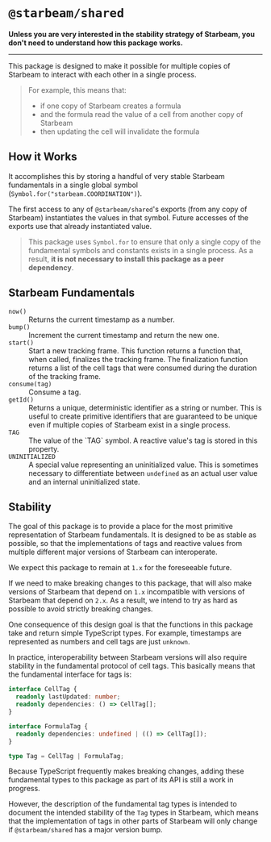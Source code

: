 # `@starbeam/shared`

**Unless you are very interested in the stability strategy of Starbeam, you don't
need to understand how this package works.**

---

This package is designed to make it possible for multiple copies of Starbeam to
interact with each other in a single process.

> For example, this means that:
>
> - if one copy of Starbeam creates a formula
> - and the formula read the value of a cell from another copy of Starbeam
> - then updating the cell will invalidate the formula

## How it Works

It accomplishes this by storing a handful of very stable Starbeam fundamentals
in a single global symbol (`Symbol.for("starbeam.COORDINATION")`).

The first access to any of `@starbeam/shared`'s exports (from any copy of
Starbeam) instantiates the values in that symbol. Future accesses of the exports
use that already instantiated value.

> This package uses `Symbol.for` to ensure that only a single copy of the
> fundamental symbols and constants exists in a single process. As a result, **it
> is not necessary to install this package as a peer dependency**.

## Starbeam Fundamentals

<dl>
  <dt><code>now()</code></dt>
  <dd>Returns the current timestamp as a number.</dd>
  <dt><code>bump()</code></dt>
  <dd>Increment the current timestamp and return the new one.</dd>
  <dt><code>start()</code></dt>
  <dd>Start a new tracking frame. This function returns a function that, when called, finalizes the tracking frame. The finalization function returns a list of the cell tags that were consumed during the duration of the tracking frame.</dd>
  <dt><code>consume(tag)</code></dt>
  <dd>Consume a tag.</dd>
  <dt><code>getId()</code></dt>
  <dd>Returns a unique, deterministic identifier as a string or number. This is useful to create primitive identifiers that are guaranteed to be unique even if multiple copies of Starbeam exist in a single process.</dd>
  <dt><code>TAG</code></dt>
  <dd>The value of the `TAG` symbol. A reactive value's tag is stored in this property.</dd>
  <dt><code>UNINITIALIZED</code></dt>
  <dd>A special value representing an uninitialized value. This is sometimes necessary to differentiate between <code>undefined</code> as an actual user value and an internal uninitialized state.</dd>
</dl>

## Stability

The goal of this package is to provide a place for the most primitive
representation of Starbeam fundamentals. It is designed to be as stable as
possible, so that the implementations of tags and reactive values from multiple
different major versions of Starbeam can interoperate.

We expect this package to remain at `1.x` for the foreseeable future.

If we need to make breaking changes to this package, that will also make
versions of Starbeam that depend on `1.x` incompatible with versions of Starbeam
that depend on `2.x`. As a result, we intend to try as hard as possible to avoid
strictly breaking changes.

One consequence of this design goal is that the functions in this package take
and return simple TypeScript types. For example, timestamps are represented as
numbers and cell tags are just `unknown`.

In practice, interoperability between Starbeam versions will also require
stability in the fundamental protocol of cell tags. This basically means that
the fundamental interface for tags is:

```ts
interface CellTag {
  readonly lastUpdated: number;
  readonly dependencies: () => CellTag[];
}

interface FormulaTag {
  readonly dependencies: undefined | (() => CellTag[]);
}

type Tag = CellTag | FormulaTag;
```

Because TypeScript frequently makes breaking changes, adding these fundamental
types to this package as part of its API is still a work in progress.

However, the description of the fundamental tag types is intended to document
the intended stability of the `Tag` types in Starbeam, which means that the
implementation of tags in other parts of Starbeam will only change if
`@starbeam/shared` has a major version bump.
